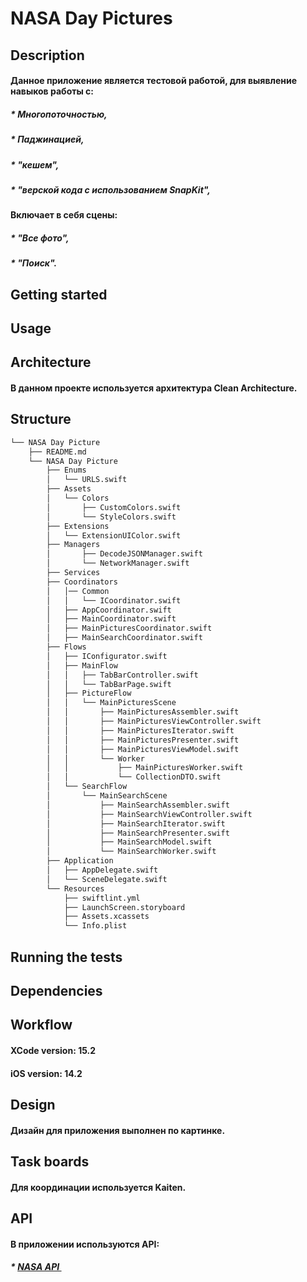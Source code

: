 #  NASA Day Pictures

## Description
#### Данное приложение является тестовой работой, для выявление навыков работы с:
##### * Многопоточностью,
##### * Паджинацией,
##### * "кешем", 
##### * "верской кода с использованием  SnapKit",

#### Включает в себя сцены:
##### * "Все фото",
##### * "Поиск".

## Getting started
#####

## Usage
####

## Architecture
#### В данном проекте используется архитектура Clean Architecture.

## Structure

``` bash
└── NASA Day Picture
    ├── README.md
    └── NASA Day Picture
        ├── Enums
        │   └── URLS.swift
        ├── Assets
        │   └── Colors
        │       ├── CustomColors.swift
        │       └── StyleColors.swift
        ├── Extensions
        │   └── ExtensionUIColor.swift
        ├── Managers
        │       ├── DecodeJSONManager.swift
        │       └── NetworkManager.swift
        ├── Services
        ├── Coordinators
        │   │── Common
        │   │   └── ICoordinator.swift
        │   ├── AppCoordinator.swift
        │   ├── MainCoordinator.swift
        │   ├── MainPicturesCoordinator.swift
        │   ├── MainSearchCoordinator.swift
        ├── Flows
        │   ├── IConfigurator.swift
        │   ├── MainFlow
        │   │   ├── TabBarController.swift
        │   │   └── TabBarPage.swift
        │   ├── PictureFlow
        │   │   └── MainPicturesScene
        │   │       ├── MainPicturesAssembler.swift
        │   │       ├── MainPicturesViewController.swift
        │   │       ├── MainPicturesIterator.swift
        │   │       ├── MainPicturesPresenter.swift
        │   │       ├── MainPicturesViewModel.swift
        │   │       └── Worker
        │   │           ├── MainPicturesWorker.swift
        │   │           └── CollectionDTO.swift
        │   └── SearchFlow
        │       └── MainSearchScene
        │           ├── MainSearchAssembler.swift
        │           ├── MainSearchViewController.swift
        │           ├── MainSearchIterator.swift
        │           ├── MainSearchPresenter.swift
        │           ├── MainSearchModel.swift
        │           └── MainSearchWorker.swift
        ├── Application
        │   ├── AppDelegate.swift
        │   └── SceneDelegate.swift
        └── Resources
            ├── swiftlint.yml
            ├── LaunchScreen.storyboard
            ├── Assets.xcassets
            └── Info.plist
```

## Running the tests

## Dependencies
####

## Workflow
#### XCode version: 15.2 
#### iOS version: 14.2

## Design
#### Дизайн для приложения выполнен по картинке.

## Task boards
#### Для координации используется Kaiten.

## API
#### В приложении используются API:
##### * [NASA API ](https://api.nasa.gov/) 
